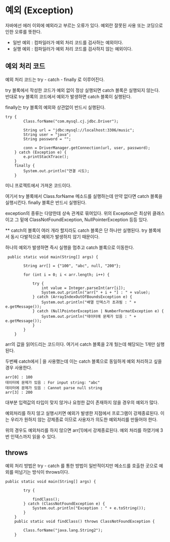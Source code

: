 # 예외 (Exception)

자바에선 에러 이외에 예외라고 부르는 오류가 있다. 예외란 잘못된 사용 또는 코딩으로 인한 오류를 뜻한다.

* 일반 예외 : 컴파일러가 예외 처리 코드를 검사하는 예외이다.
* 실행 예외 : 컴파일러가 예외 처리 코드를 검사하지 않는 예외이다.

## 예외 처리 코드

예외 처리 코드는 try - catch - finally 로 이루어진다.

try 블록에서 작성한 코드가 예외 없이 정상 실행되면 catch 블록은 실행되지 않는다. 반대로 try 블록의 코드에서 예외가 발생하면
catch 블록이 실행된다.

finally는 try 블록의 예외와 상관없이 반드시 실행된다.

```
try {
        Class.forName("com.mysql.cj.jdbc.Driver");

        String url = "jdbc:mysql://localhost:3306/music";
        String user = "java";
        String password = "";

        conn = DriverManager.getConnection(url, user, password);
    } catch (Exception e) {
        e.printStackTrace();
    }
    finally {
        System.out.println("연결 시도);
    }
```
미니 프로젝트에서 가져온 코드이다. 

여기서 try 블록에서 Class.forName 메소드를 실행하는데 만약 없다면 catch 블록을 실행시킨다.
finally 블록은 반드시 실행된다.

exception의 종류는 다양한데 상속 관계로 묶여있다. 위의 Exception은 최상위 클래스이고 그 밑에 ClassNotFoundException, NullPointerException 등등 있다.

** catch의 블록이 여러 개라 할지라도 catch 블록은 단 하나만 실행된다. try 블록에서 동시 다발적으로 예외가 발생하지 않기 때문이다.

하나의 예외가 발생하면 즉시 실행을 멈추고 catch 블록으로 이동한다.

```
 public static void main(String[] args) {

        String arr[] = {"100", "abc", null, "200"};

        for (int i = 0; i < arr.length; i++) {

            try {
                int value = Integer.parseInt(arr[i]);
                System.out.println("arr[" + i + "] : " + value);
            } catch (ArrayIndexOutOfBoundsException e) {
                System.out.println("배열 인덱스가 초과됨 : " + e.getMessage());
            } catch (NullPointerException | NumberFormatException e) {
                System.out.println("데이터에 문제가 있음 : " + e.getMessage());
            }
        }
    }
```
arr의 값을 읽어드리는 코드이다. 여기서 catch 블록을 2개 뒀는데 해당되는 1개만 실행된다.

두번째 catch에서 | 을 사용했는데 이는 catch 블록으로 동일하게 예외 처리하고 싶을 경우 사용한다.

```
arr[0] : 100
데이터에 문제가 있음 : For input string: "abc"
데이터에 문제가 있음 : Cannot parse null string
arr[3] : 200
```
대부분 입력값의 타입이 맞지 않거나 요청한 값이 존재하지 않을 경우의 예외가 많다.

예외처리를 하지 않고 실행시키면 예외가 발생한 지점에서 프로그램이 강제종료된다. 이는 우리가 원하지 않는 강제종료 이므로
사용자가 의도한 예외처리를 만들어야 한다.

위의 경우도 예외처리를 하지 않으면 arr[1]에서 강제종료된다. 예외 처리를 하였기에 3번 인덱스까지 읽을 수 있다.

## throws

예외 처리 방법은 try - catch 를 통한 방법이 일반적이지만 메소드를 호출한 곳으로 예외를 떠넘기는 방식이 throws이다. 

```
public static void main(String[] args) {

        try {

            findClass();
        } catch (ClassNotFoundException e) {
            System.out.println("Exception : " + e.toString());
        }
    }
    public static void findClass() throws ClassNotFoundException {

        Class.forName("java.lang.String2");
    }
```
